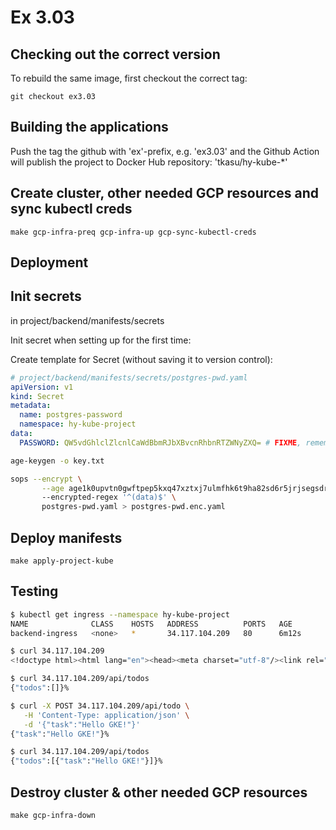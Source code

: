 # Ex 3.03

## Checking out the correct version

To rebuild the same image, first checkout the correct tag:

```
git checkout ex3.03
```

## Building the applications

Push the tag the github with 'ex'-prefix, e.g. 'ex3.03' and the Github Action will publish the project to Docker Hub repository: 'tkasu/hy-kube-*'

## Create cluster, other needed GCP resources and sync kubectl creds

```
make gcp-infra-preq gcp-infra-up gcp-sync-kubectl-creds
```

## Deployment

## Init secrets

in project/backend/manifests/secrets


Init secret when setting up for the first time:

Create template for Secret (without saving it to version control):

```yml
# project/backend/manifests/secrets/postgres-pwd.yaml
apiVersion: v1
kind: Secret
metadata:
  name: postgres-password
  namespace: hy-kube-project
data:
  PASSWORD: QW5vdGhlclZlcnlCaWdBbmRJbXBvcnRhbnRTZWNyZXQ= # FIXME, remember to encode to base64
```

```bash
age-keygen -o key.txt

sops --encrypt \
       --age age1k0upvtn0gwftpep5kxq47xztxj7ulmfhk6t9ha82sd6r5jrjsegsdr0wua \  # FIXME WITH YOUR PUBLIC KEY
       --encrypted-regex '^(data)$' \
       postgres-pwd.yaml > postgres-pwd.enc.yaml
```

## Deploy manifests

```
make apply-project-kube
```

## Testing

```bash
$ kubectl get ingress --namespace hy-kube-project
NAME              CLASS    HOSTS   ADDRESS          PORTS   AGE
backend-ingress   <none>   *       34.117.104.209   80      6m12s

$ curl 34.117.104.209
<!doctype html><html lang="en"><head><meta charset="utf-8"/><link rel="icon" href="/favicon.ico"/><meta name="viewport" content="width=device-width,initial-scale=1"/><meta name="theme-color" content="#000000"/><meta name="description" content="Web site created using create-react-app"/><link rel="apple-touch-icon" href="/logo192.png"/><title>hy-kube app!</title>...

$ curl 34.117.104.209/api/todos
{"todos":[]}% 

$ curl -X POST 34.117.104.209/api/todo \
   -H 'Content-Type: application/json' \
   -d '{"task":"Hello GKE!"}'
{"task":"Hello GKE!"}%    

$ curl 34.117.104.209/api/todos
{"todos":[{"task":"Hello GKE!"}]}%  
```

## Destroy cluster & other needed GCP resources

```
make gcp-infra-down
```
